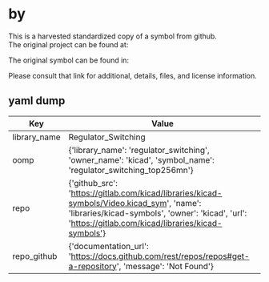 #  by   
This is a harvested standardized copy of a symbol from github.  
The original project can be found at:  
  
The original symbol can be found in:

Please consult that link for additional, details, files, and license information.  
## yaml dump  
| Key | Value |  
| --- | --- |  
| library_name | Regulator_Switching |  
| oomp | {'library_name': 'regulator_switching', 'owner_name': 'kicad', 'symbol_name': 'regulator_switching_top256mn'} |  
| repo | {'github_src': 'https://gitlab.com/kicad/libraries/kicad-symbols/Video.kicad_sym', 'name': 'libraries/kicad-symbols', 'owner': 'kicad', 'url': 'https://gitlab.com/kicad/libraries/kicad-symbols'} |  
| repo_github | {'documentation_url': 'https://docs.github.com/rest/repos/repos#get-a-repository', 'message': 'Not Found'} |  

